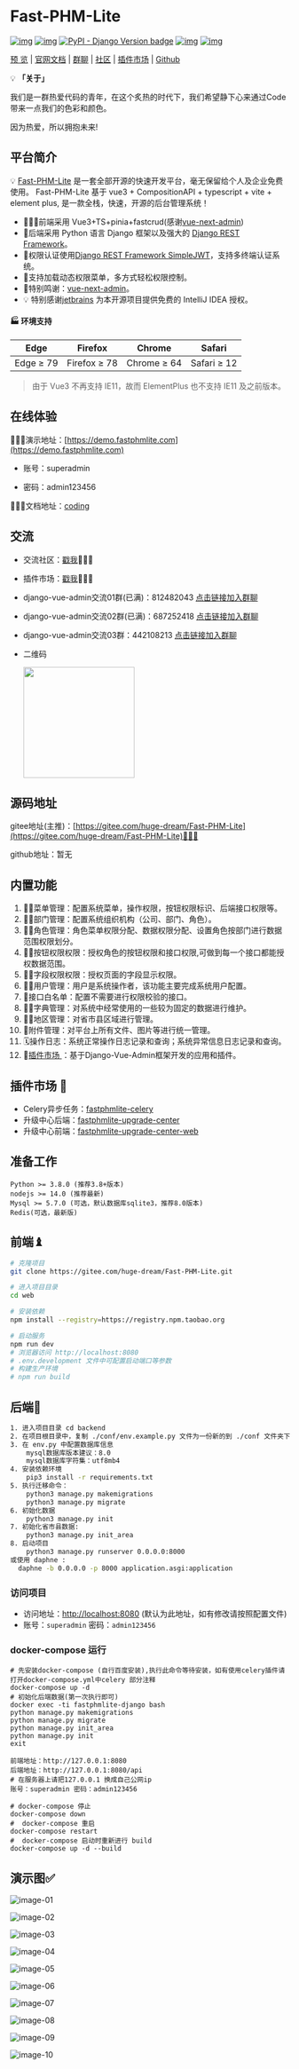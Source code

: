# Fast-PHM-Lite

[![img](https://img.shields.io/badge/license-MIT-blue.svg)](https://gitee.com/liqianglog/django-vue-admin/blob/master/LICENSE)  [![img](https://img.shields.io/badge/python-%3E=3.7.x-green.svg)](https://python.org/)  [![PyPI - Django Version badge](https://img.shields.io/badge/django%20versions-3.2-blue)](https://docs.djangoproject.com/zh-hans/3.2/) [![img](https://img.shields.io/badge/node-%3E%3D%2012.0.0-brightgreen)](https://nodejs.org/zh-cn/) [![img](https://gitee.com/liqianglog/django-vue-admin/badge/star.svg?theme=dark)](https://gitee.com/liqianglog/django-vue-admin)

[预 览](https://demo.fastphmlite.com) | [官网文档](https://www.django-vue-admin.com) | [群聊](https://qm.qq.com/cgi-bin/qm/qr?k=fOdnHhC8DJlRHGYSnyhoB8P5rgogA6Vs&jump_from=webapi) | [社区](https://bbs.django-vue-admin.com) | [插件市场](https://bbs.django-vue-admin.com/plugMarket.html) | [Github](https://github.com/liqianglog/django-vue-admin)



💡 **「关于」**

我们是一群热爱代码的青年，在这个炙热的时代下，我们希望静下心来通过Code带来一点我们的色彩和颜色。

因为热爱，所以拥抱未来!


## 平台简介

💡 [Fast-PHM-Lite](https://gitee.com/huge-dream/Fast-PHM-Lite.git) 是一套全部开源的快速开发平台，毫无保留给个人及企业免费使用。
    Fast-PHM-Lite 基于 vue3 + CompositionAPI + typescript + vite + element plus, 是一款全栈，快速，开源的后台管理系统！




* 🧑‍🤝‍🧑前端采用 Vue3+TS+pinia+fastcrud(感谢[vue-next-admin](https://lyt-top.gitee.io/vue-next-admin-doc-preview/))
* 👭后端采用 Python 语言 Django 框架以及强大的 [Django REST Framework](https://pypi.org/project/djangorestframework)。
* 👫权限认证使用[Django REST Framework SimpleJWT](https://pypi.org/project/djangorestframework-simplejwt)，支持多终端认证系统。
* 👬支持加载动态权限菜单，多方式轻松权限控制。
* 💏特别鸣谢：[vue-next-admin](https://lyt-top.gitee.io/vue-next-admin-doc-preview/)。
* 💡 特别感谢[jetbrains](https://www.jetbrains.com/) 为本开源项目提供免费的 IntelliJ IDEA 授权。

#### 🏭 环境支持

| Edge      | Firefox      | Chrome      | Safari      |
| --------- | ------------ | ----------- | ----------- |
| Edge ≥ 79 | Firefox ≥ 78 | Chrome ≥ 64 | Safari ≥ 12 |

> 由于 Vue3 不再支持 IE11，故而 ElementPlus 也不支持 IE11 及之前版本。



## 在线体验

👩‍👧‍👦演示地址：[https://demo.fastphmlite.com](https://demo.fastphmlite.com)

- 账号：superadmin

- 密码：admin123456

👩‍👦‍👦文档地址：[coding](https://fastphmlite-private.coding.net/share/km/cec69f3d-30fe-47d5-bd97-e9e851f0b776/K-2)



## 交流

- 交流社区：[戳我](https://bbs.django-vue-admin.com)👩‍👦‍👦

- 插件市场：[戳我](https://bbs.django-vue-admin.com/plugMarket.html)👩‍👦‍👦

-  django-vue-admin交流01群(已满)：812482043 [点击链接加入群聊](https://qm.qq.com/cgi-bin/qm/qr?k=aJVwjDvH-Es4MPJQuoO32N0SucK22TE5&jump_from=webapi)
-  django-vue-admin交流02群(已满)：687252418  [点击链接加入群聊](https://qm.qq.com/cgi-bin/qm/qr?k=4jJN4IjWGfxJ8YJXbb_gTsuWjR34WLdc&jump_from=webapi)
-  django-vue-admin交流03群：442108213  [点击链接加入群聊](http://qm.qq.com/cgi-bin/qm/qr?_wv=1027&k=wsm5oSz3K8dElBYUDtLTcQSEPhINFkl8&authKey=M6sbER0z59ZakgBr5erFeZyFZU15CI52bErNZa%2FxSvvGIuVAbY0N5866v89hm%2FK4&noverify=0&group_code=442108213)

- 二维码

  <img src='https://images.gitee.com/uploads/images/2022/0530/233203_5fb11883_5074988.jpeg' width='200'>

## 源码地址

gitee地址(主推)：[https://gitee.com/huge-dream/Fast-PHM-Lite](https://gitee.com/huge-dream/Fast-PHM-Lite)👩‍👦‍👦

github地址：暂无


## 内置功能

1.  👨‍⚕️菜单管理：配置系统菜单，操作权限，按钮权限标识、后端接口权限等。
2.  🧑‍⚕️部门管理：配置系统组织机构（公司、部门、角色）。
3.  👩‍⚕️角色管理：角色菜单权限分配、数据权限分配、设置角色按部门进行数据范围权限划分。
4.  🧑‍🎓按钮权限权限：授权角色的按钮权限和接口权限,可做到每一个接口都能授权数据范围。
5.  🧑‍🎓字段权限权限：授权页面的字段显示权限。
5.  👨‍🎓用户管理：用户是系统操作者，该功能主要完成系统用户配置。
6.  👬接口白名单：配置不需要进行权限校验的接口。
7.  🧑‍🔧字典管理：对系统中经常使用的一些较为固定的数据进行维护。
8.  🧑‍🔧地区管理：对省市县区域进行管理。
9.  📁附件管理：对平台上所有文件、图片等进行统一管理。
10.  🗓️操作日志：系统正常操作日志记录和查询；系统异常信息日志记录和查询。
11.  🔌[插件市场 ](https://bbs.django-vue-admin.com/plugMarket.html)：基于Django-Vue-Admin框架开发的应用和插件。

##  插件市场 🔌

- Celery异步任务：[fastphmlite-celery](https://gitee.com/huge-dream/fastphmlite-celery)
- 升级中心后端：[fastphmlite-upgrade-center](https://gitee.com/huge-dream/fastphmlite-upgrade-center)
- 升级中心前端：[fastphmlite-upgrade-center-web](https://gitee.com/huge-dream/fastphmlite-upgrade-center-web)

## 准备工作
~~~
Python >= 3.8.0 (推荐3.8+版本)
nodejs >= 14.0 (推荐最新)
Mysql >= 5.7.0 (可选，默认数据库sqlite3，推荐8.0版本)
Redis(可选，最新版)
~~~

## 前端♝

```bash
# 克隆项目
git clone https://gitee.com/huge-dream/Fast-PHM-Lite.git

# 进入项目目录
cd web

# 安装依赖
npm install --registry=https://registry.npm.taobao.org

# 启动服务
npm run dev
# 浏览器访问 http://localhost:8080
# .env.development 文件中可配置启动端口等参数
# 构建生产环境
# npm run build
```



## 后端💈

~~~bash
1. 进入项目目录 cd backend
2. 在项目根目录中，复制 ./conf/env.example.py 文件为一份新的到 ./conf 文件夹下，并重命名为 env.py
3. 在 env.py 中配置数据库信息
	mysql数据库版本建议：8.0
	mysql数据库字符集：utf8mb4
4. 安装依赖环境
	pip3 install -r requirements.txt
5. 执行迁移命令：
	python3 manage.py makemigrations
	python3 manage.py migrate
6. 初始化数据
	python3 manage.py init
7. 初始化省市县数据:
	python3 manage.py init_area
8. 启动项目
	python3 manage.py runserver 0.0.0.0:8000
或使用 daphne :
  daphne -b 0.0.0.0 -p 8000 application.asgi:application
~~~

### 访问项目

- 访问地址：[http://localhost:8080](http://localhost:8080) (默认为此地址，如有修改请按照配置文件)
- 账号：`superadmin` 密码：`admin123456`





### docker-compose 运行

~~~shell
# 先安装docker-compose (自行百度安装),执行此命令等待安装，如有使用celery插件请打开docker-compose.yml中celery 部分注释
docker-compose up -d
# 初始化后端数据(第一次执行即可)
docker exec -ti fastphmlite-django bash
python manage.py makemigrations 
python manage.py migrate
python manage.py init_area
python manage.py init
exit

前端地址：http://127.0.0.1:8080
后端地址：http://127.0.0.1:8080/api
# 在服务器上请把127.0.0.1 换成自己公网ip
账号：superadmin 密码：admin123456

# docker-compose 停止
docker-compose down
#  docker-compose 重启
docker-compose restart
#  docker-compose 启动时重新进行 build
docker-compose up -d --build
~~~



## 演示图✅

![image-01](https://images.gitee.com/uploads/images/2022/0530/234137_b58c8f98_5074988.png)

![image-02](https://images.gitee.com/uploads/images/2022/0530/234240_39834603_5074988.png)

![image-03](https://images.gitee.com/uploads/images/2022/0530/234339_35e728a0_5074988.png)

![image-04](https://images.gitee.com/uploads/images/2022/0530/234426_957036b0_5074988.png)

![image-05](https://images.gitee.com/uploads/images/2022/0530/234458_898be492_5074988.png)

![image-06](https://images.gitee.com/uploads/images/2022/0530/234521_35b40076_5074988.png)

![image-07](https://images.gitee.com/uploads/images/2022/0530/234615_c2325639_5074988.png)

![image-08](https://images.gitee.com/uploads/images/2022/0530/234639_1ed6cc93_5074988.png)

![image-09](https://images.gitee.com/uploads/images/2022/0530/234815_cea2c53f_5074988.png)

![image-10](https://images.gitee.com/uploads/images/2022/0530/234840_5f3e5f53_5074988.png)



